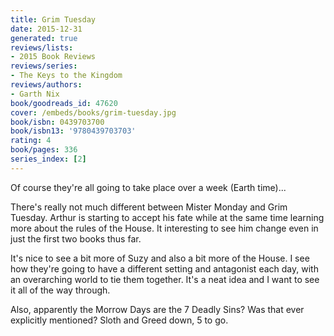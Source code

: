 ```yaml
---
title: Grim Tuesday
date: 2015-12-31
generated: true
reviews/lists:
- 2015 Book Reviews
reviews/series:
- The Keys to the Kingdom
reviews/authors:
- Garth Nix
book/goodreads_id: 47620
cover: /embeds/books/grim-tuesday.jpg
book/isbn: 0439703700
book/isbn13: '9780439703703'
rating: 4
book/pages: 336
series_index: [2]
---
```

Of course they're all going to take place over a week (Earth time)...  

There's really not much different between Mister Monday and Grim Tuesday. Arthur is starting to accept his fate while at the same time learning more about the rules of the House. It interesting to see him change even in just the first two books thus far.  

<!--more-->

It's nice to see a bit more of Suzy and also a bit more of the House. I see how they're going to have a different setting and antagonist each day, with an overarching world to tie them together. It's a neat idea and I want to see it all of the way through.  

Also, apparently the Morrow Days are the 7 Deadly Sins? Was that ever explicitly mentioned? Sloth and Greed down, 5 to go.